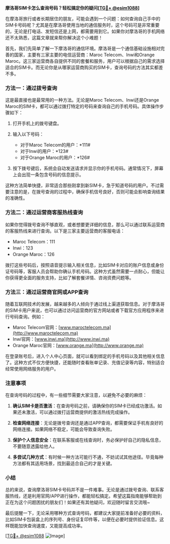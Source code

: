 **摩洛哥SIM卡怎么查询号码？轻松搞定你的疑问[[TG💪+ @esim1088](https://t.me/s/esim1088)]**

在摩洛哥旅行或者长期居住的朋友，可能会遇到一个问题：如何查询自己手中的SIM卡号码呢？尤其是在摩洛哥使用当地的通信服务时，这个号码可是非常重要的，无论是打电话、发短信还是上网，都需要用到它。如果你对摩洛哥的手机网络还不太熟悉，这篇文章就来帮你解决这个小难题！

首先，我们先简单了解一下摩洛哥的通信环境。摩洛哥是一个通信基础设施相对完善的国家，主要有三家主要的电信运营商：Maroc Telecom、Inwi和Orange Maroc。这三家运营商各自提供不同的套餐和服务，用户可以根据自己的需求选择适合的SIM卡。而无论你是从哪家运营商购买的SIM卡，查询号码的方法其实都差不多。

### 方法一：通过拨号查询

这是最直接也是最常用的一种方法。无论是Maroc Telecom、Inwi还是Orange Maroc的SIM卡，都可以通过拨打特定的号码来查询自己的手机号码。具体操作步骤如下：

1. 打开手机上的拨号键盘。
2. 输入以下号码：
   - 对于Maroc Telecom的用户：*111#
   - 对于Inwi的用户：*123#
   - 对于Orange Maroc的用户：*126#

3. 按下拨号键后，系统会自动发送请求并显示你的手机号码。通常情况下，屏幕上会出现一条包含号码的信息提示。

这种方法简单快捷，非常适合那些刚拿到新SIM卡，急于知道号码的用户。不过需要注意的是，在拨号查询的过程中，确保手机信号良好，否则可能会影响查询结果的准确性。

### 方法二：通过运营商客服热线查询

如果你觉得拨号查询不够直观，或者想要更详细的信息，那么可以通过联系运营商的客服热线来进行查询。以下是三家主要运营商的客服电话：

- Maroc Telecom：111
- Inwi：123
- Orange Maroc：126

拨打这些号码后，按照语音提示输入相关信息，比如SIM卡对应的账户信息或身份证号码等，客服人员会帮助你确认手机号码。这种方式虽然需要一点耐心，但能让你获得更全面的服务支持，比如了解套餐详情、咨询资费问题等。

### 方法三：通过运营商官网或APP查询

随着互联网技术的发展，越来越多的人倾向于通过线上渠道获取信息。对于摩洛哥的SIM卡用户来说，也可以通过访问运营商的官方网站或者下载官方应用程序来进行号码查询。例如：

- Maroc Telecom官网：[www.maroctelecom.ma](http://www.maroctelecom.ma)
- Inwi官网：[www.inwi.ma](http://www.inwi.ma)
- Orange Maroc官网：[www.orange.ma](http://www.orange.ma)

在登录账号后，进入个人中心页面，就可以看到绑定的手机号码以及其他相关信息了。这种方式不仅方便快捷，还能随时查看账单记录、充值记录等内容，特别适合经常使用网络服务的用户。

### 注意事项

在查询号码的过程中，有一些细节需要大家注意，以避免不必要的麻烦：

1. **确认SIM卡是否激活**：在查询号码之前，请确保你的SIM卡已经成功激活。如果还未激活，可以通过拨打运营商提供的激活热线完成操作。
   
2. **检查网络连接**：无论是拨号查询还是通过APP查询，都需要保证手机有良好的网络连接。如果网络不稳定，可能会导致查询失败。

3. **保护个人信息安全**：在联系客服或在线查询时，务必保护好自己的隐私信息，不要随意透露给他人。

4. **多尝试几种方式**：有时候一种方法可能行不通，不妨试试其他途径。毕竟每种方法都有其适用场景，找到最适合自己的才是关键。

### 小结

总的来说，查询摩洛哥SIM卡号码并不是一件难事。无论是通过拨号查询、联系客服热线，还是利用官网/APP进行操作，都能轻松搞定。希望这篇指南能够帮助到正在为这个问题困扰的朋友们！如果还有其他疑问，欢迎随时留言交流哦~

最后提醒一下，无论采用哪种方式查询号码，都建议大家提前准备好必要的资料，比如SIM卡包装盒上的序列号、身份证复印件等，以便在必要时提供验证信息。这样既能加快查询速度，又能提高成功率。

[[TG💪+ @esim1088](https://t.me/s/esim1088) ![Image](https://i.postimg.cc/4NQfJmqS/Snipaste-2025-05-13-00-14-12.png)]